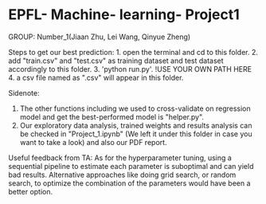 # EPFL- Machine- learning- Project1
GROUP: Number_1(Jiaan Zhu, Lei Wang, Qinyue Zheng)
  
Steps to get our best prediction:
        1. open the terminal and cd to this folder.
        2. add "train.csv" and "test.csv" as training dataset and test dataset accordingly to this folder.
        3. 'python run.py'. !USE YOUR OWN PATH HERE
        4. a csv file named as ".csv" will appear in this folder.


Sidenote:
1. The other functions including we used to cross-validate on regression model and get the best-performed model is "helper.py". 
2. Our exploratory data analysis, trained weights and results analysis can be checked in "Project_1.ipynb" (We left it under this folder in case you want to take a look) and also our PDF report.

Useful feedback from TA: 
As for the hyperparameter tuning, using a sequential pipeline to estimate each parameter is suboptimal and can yield bad results. Alternative approaches like doing grid search, or random search, to optimize the combination of the parameters would have been a better option. 


